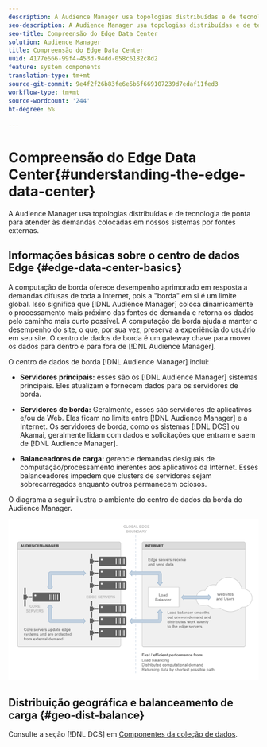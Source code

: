 ```yaml
---
description: A Audience Manager usa topologias distribuídas e de tecnologia de ponta para atender às demandas colocadas em nossos sistemas por fontes externas.
seo-description: A Audience Manager usa topologias distribuídas e de tecnologia de ponta para atender às demandas colocadas em nossos sistemas por fontes externas.
seo-title: Compreensão do Edge Data Center
solution: Audience Manager
title: Compreensão do Edge Data Center
uuid: 4177e666-99f4-453d-94dd-058c6182c8d2
feature: system components
translation-type: tm+mt
source-git-commit: 9e4f2f26b83fe6e5b6f669107239d7edaf11fed3
workflow-type: tm+mt
source-wordcount: '244'
ht-degree: 6%

---
```



# Compreensão do Edge Data Center{#understanding-the-edge-data-center}

A Audience Manager usa topologias distribuídas e de tecnologia de ponta para atender às demandas colocadas em nossos sistemas por fontes externas.

## Informações básicas sobre o centro de dados Edge {#edge-data-center-basics}

<!-- 

c_compedge.xml

 -->

A computação de borda oferece desempenho aprimorado em resposta a demandas difusas de toda a Internet, pois a &quot;borda&quot; em si é um limite global. Isso significa que [!DNL Audience Manager] coloca dinamicamente o processamento mais próximo das fontes de demanda e retorna os dados pelo caminho mais curto possível. A computação de borda ajuda a manter o desempenho do site, o que, por sua vez, preserva a experiência do usuário em seu site. O centro de dados de borda é um gateway chave para mover os dados para dentro e para fora de [!DNL Audience Manager].

O centro de dados de borda [!DNL Audience Manager] inclui:

* **Servidores principais:** esses são os  [!DNL Audience Manager] sistemas principais. Eles atualizam e fornecem dados para os servidores de borda.

* **Servidores de borda:** Geralmente, esses são servidores de aplicativos e/ou da Web. Eles ficam no limite entre [!DNL Audience Manager] e a Internet. Os servidores de borda, como os sistemas [!DNL DCS] ou Akamai, geralmente lidam com dados e solicitações que entram e saem de [!DNL Audience Manager].

* **Balanceadores de carga:** gerencie demandas desiguais de computação/processamento inerentes aos aplicativos da Internet. Esses balanceadores impedem que clusters de servidores sejam sobrecarregados enquanto outros permanecem ociosos.

O diagrama a seguir ilustra o ambiente do centro de dados da borda do Audience Manager.

![](assets/edge_data_center.png)

## Distribuição geográfica e balanceamento de carga {#geo-dist-balance}

Consulte a seção [!DNL DCS] em [Componentes da coleção de dados](../../reference/system-components/components-data-collection.md).
